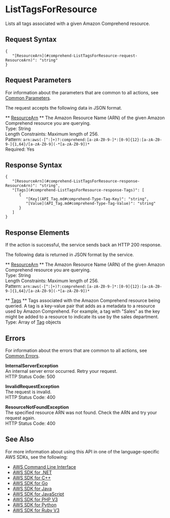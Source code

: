 # ListTagsForResource<a name="API_ListTagsForResource"></a>

Lists all tags associated with a given Amazon Comprehend resource\. 

## Request Syntax<a name="API_ListTagsForResource_RequestSyntax"></a>

```
{
   "[ResourceArn](#comprehend-ListTagsForResource-request-ResourceArn)": "string"
}
```

## Request Parameters<a name="API_ListTagsForResource_RequestParameters"></a>

For information about the parameters that are common to all actions, see [Common Parameters](CommonParameters.md)\.

The request accepts the following data in JSON format\.

 ** [ResourceArn](#API_ListTagsForResource_RequestSyntax) **   <a name="comprehend-ListTagsForResource-request-ResourceArn"></a>
The Amazon Resource Name \(ARN\) of the given Amazon Comprehend resource you are querying\.   
Type: String  
Length Constraints: Maximum length of 256\.  
Pattern: `arn:aws(-[^:]+)?:comprehend:[a-zA-Z0-9-]*:[0-9]{12}:[a-zA-Z0-9-]{1,64}/[a-zA-Z0-9](-*[a-zA-Z0-9])*`   
Required: Yes

## Response Syntax<a name="API_ListTagsForResource_ResponseSyntax"></a>

```
{
   "[ResourceArn](#comprehend-ListTagsForResource-response-ResourceArn)": "string",
   "[Tags](#comprehend-ListTagsForResource-response-Tags)": [ 
      { 
         "[Key](API_Tag.md#comprehend-Type-Tag-Key)": "string",
         "[Value](API_Tag.md#comprehend-Type-Tag-Value)": "string"
      }
   ]
}
```

## Response Elements<a name="API_ListTagsForResource_ResponseElements"></a>

If the action is successful, the service sends back an HTTP 200 response\.

The following data is returned in JSON format by the service\.

 ** [ResourceArn](#API_ListTagsForResource_ResponseSyntax) **   <a name="comprehend-ListTagsForResource-response-ResourceArn"></a>
The Amazon Resource Name \(ARN\) of the given Amazon Comprehend resource you are querying\.  
Type: String  
Length Constraints: Maximum length of 256\.  
Pattern: `arn:aws(-[^:]+)?:comprehend:[a-zA-Z0-9-]*:[0-9]{12}:[a-zA-Z0-9-]{1,64}/[a-zA-Z0-9](-*[a-zA-Z0-9])*` 

 ** [Tags](#API_ListTagsForResource_ResponseSyntax) **   <a name="comprehend-ListTagsForResource-response-Tags"></a>
Tags associated with the Amazon Comprehend resource being queried\. A tag is a key\-value pair that adds as a metadata to a resource used by Amazon Comprehend\. For example, a tag with "Sales" as the key might be added to a resource to indicate its use by the sales department\.   
Type: Array of [Tag](API_Tag.md) objects

## Errors<a name="API_ListTagsForResource_Errors"></a>

For information about the errors that are common to all actions, see [Common Errors](CommonErrors.md)\.

 **InternalServerException**   
An internal server error occurred\. Retry your request\.  
HTTP Status Code: 500

 **InvalidRequestException**   
The request is invalid\.  
HTTP Status Code: 400

 **ResourceNotFoundException**   
The specified resource ARN was not found\. Check the ARN and try your request again\.  
HTTP Status Code: 400

## See Also<a name="API_ListTagsForResource_SeeAlso"></a>

For more information about using this API in one of the language\-specific AWS SDKs, see the following:
+  [AWS Command Line Interface](https://docs.aws.amazon.com/goto/aws-cli/comprehend-2017-11-27/ListTagsForResource) 
+  [AWS SDK for \.NET](https://docs.aws.amazon.com/goto/DotNetSDKV3/comprehend-2017-11-27/ListTagsForResource) 
+  [AWS SDK for C\+\+](https://docs.aws.amazon.com/goto/SdkForCpp/comprehend-2017-11-27/ListTagsForResource) 
+  [AWS SDK for Go](https://docs.aws.amazon.com/goto/SdkForGoV1/comprehend-2017-11-27/ListTagsForResource) 
+  [AWS SDK for Java](https://docs.aws.amazon.com/goto/SdkForJava/comprehend-2017-11-27/ListTagsForResource) 
+  [AWS SDK for JavaScript](https://docs.aws.amazon.com/goto/AWSJavaScriptSDK/comprehend-2017-11-27/ListTagsForResource) 
+  [AWS SDK for PHP V3](https://docs.aws.amazon.com/goto/SdkForPHPV3/comprehend-2017-11-27/ListTagsForResource) 
+  [AWS SDK for Python](https://docs.aws.amazon.com/goto/boto3/comprehend-2017-11-27/ListTagsForResource) 
+  [AWS SDK for Ruby V3](https://docs.aws.amazon.com/goto/SdkForRubyV3/comprehend-2017-11-27/ListTagsForResource) 